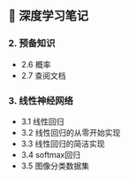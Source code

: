 ## :watermelon: 深度学习笔记

### 2. 预备知识

- 2.6 概率
- 2.7 查阅文档

### 3. 线性神经网络
- 3.1 线性回归
- 3.2 线性回归的从零开始实现
- 3.3 线性回归的简洁实现
- 3.4 softmax回归
- 3.5 图像分类数据集